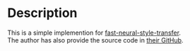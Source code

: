 # Description
This is a simple implemention for [fast-neural-style-transfer](https://cs.stanford.edu/people/jcjohns/eccv16/).    
The author has also provide the source code in [their GitHub](https://github.com/jcjohnson/fast-neural-style).     
